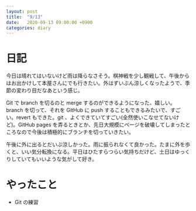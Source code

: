 ```yaml
---
layout: post
title:  "9/13"
date:   2020-09-13 09:00:00 +0900
categories: diary
---
```

# 日記

今日は晴れてはいないけど雨は降らなさそう。棋神戦を少し観戦して、午後からはお出かけして本屋さんにでも行きたい。外はずいぶん涼しくなったようで、季節の変わり目だなあという感じ。

Git で branch を切るのと merge するのができるようになった、嬉しい。branch を切って、それを GitHub に push することもできるみたいで、すごい。revert もできた。git 、よくできていてすごい(全然使いこなせてないけど)。GitHub pages を弄るときとか、先日大規模にページを破壊してしまったところなので今後は積極的にブランチを切っていきたい。

午後に外に出るとだいぶ涼しかった。雨に振られなくて良かった。たまに外を歩くと、いい気分転換になる。平日はひたすらつらい気持ちだけど、土日はゆっくりしていてもいいような気がして好き。

# やったこと

- Git の練習
